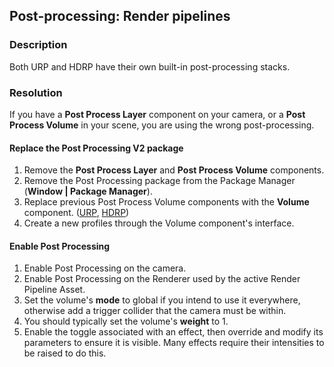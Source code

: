 ## Post-processing: Render pipelines
### Description
Both URP and HDRP have their own built-in post-processing stacks.  

### Resolution
If you have a **Post Process Layer** component on your camera, or a **Post Process Volume** in your scene, you are using the wrong post-processing.  

#### Replace the Post Processing V2 package
1. Remove the **Post Process Layer** and **Post Process Volume** components.
2. Remove the Post Processing package from the Package Manager (**Window | Package Manager**).
3. Replace previous Post Process Volume components with the **Volume** component. ([URP](https://docs.unity3d.com/Packages/com.unity.render-pipelines.universal@latest/index.html?subfolder=/manual/Volumes.html), [HDRP](https://docs.unity3d.com/Packages/com.unity.render-pipelines.high-definition@latest/index.html?subfolder=/manual/Volumes.html))
4. Create a new profiles through the Volume component's interface.

#### Enable Post Processing
1. Enable Post Processing on the camera.
2. Enable Post Processing on the Renderer used by the active Render Pipeline Asset.
3. Set the volume's **mode** to global if you intend to use it everywhere, otherwise add a trigger collider that the camera must be within.
4. You should typically set the volume's **weight** to 1.
5. Enable the toggle associated with an effect, then override and modify its parameters to ensure it is visible. Many effects require their intensities to be raised to do this.